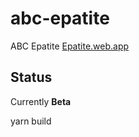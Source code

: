 # abc-epatite

ABC Epatite
[Epatite.web.app](https://epatite.web.app)

## Status

Currently **Beta**

yarn build
